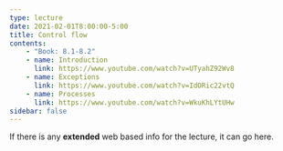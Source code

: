 ```yaml
---
type: lecture
date: 2021-02-01T8:00:00-5:00
title: Control flow
contents:
    - "Book: 8.1-8.2"
    - name: Introduction
      link: https://www.youtube.com/watch?v=UTyahZ92Wv8
    - name: Exceptions
      link: https://www.youtube.com/watch?v=IdORic22vtQ
    - name: Processes
      link: https://www.youtube.com/watch?v=WkuKhLYtUHw
sidebar: false
---
```


If there is any **extended** web based info for the lecture, it can go here.
